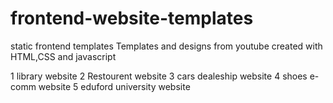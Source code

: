 # frontend-website-templates

static frontend templates
Templates and designs from youtube
created with HTML,CSS and javascript

1 library website 
2 Restourent website
3 cars dealeship website
4 shoes e-comm website
5 eduford university website
